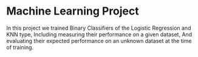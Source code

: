 # Machine Learning Project
In this project we trained Binary Classifiers of the Logistic Regression and KNN type, 
Including measuring their performance on a given dataset,
And evaluating their expected performance on an unknown dataset at the time of training.
